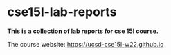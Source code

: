 # cse15l-lab-reports

**This is a collection of lab reports for cse 15l course.** 

The course website:
https://ucsd-cse15l-w22.github.io
